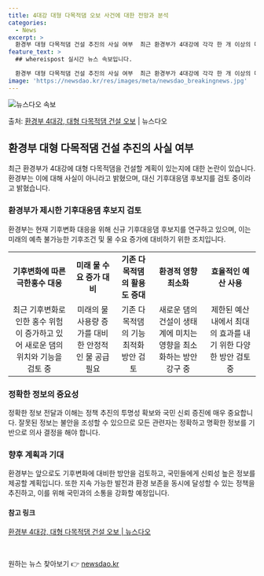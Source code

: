 ```yaml
---
title: 4대강 대형 다목적댐 오보 사건에 대한 전망과 분석
categories:
  - News
excerpt: >
  환경부 대형 다목적댐 건설 추진의 사실 여부  최근 환경부가 4대강에 각각 한 개 이상의 대형 다목적댐을 건…
feature_text: >
  ## whereispost 실시간 뉴스 속보입니다.

  환경부 대형 다목적댐 건설 추진의 사실 여부  최근 환경부가 4대강에 각각 한 개 이상의 대형 다목적댐을 건…
image: 'https://newsdao.kr/res/images/meta/newsdao_breakingnews.jpg'
---
```


![뉴스다오 속보](https://newsdao.kr/res/images/meta/newsdao_breakingnews.jpg)

<p>출처: <a href="https://newsdao.kr/4300" rel="dofollow">환경부 4대강, 대형 다목적댐 건설 오보</a> | 뉴스다오</p>

<h2 data-ke-size="size26">환경부 대형 다목적댐 건설 추진의 사실 여부</h2>
<p data-ke-size="size16">최근 환경부가 4대강에 대형 다목적댐을 건설할 계획이 있는지에 대한 논란이 있습니다. 환경부는 이에 대해 사실이 아니라고 밝혔으며, 대신 기후대응댐 후보지를 검토 중이라고 밝혔습니다.</p>

<h3>환경부가 제시한 기후대응댐 후보지 검토</h3>
<p data-ke-size="size16">환경부는 현재 기후변화 대응을 위해 신규 기후대응댐 후보지를 연구하고 있으며, 이는 미래의 예측 불가능한 기후조건 및 물 수요 증가에 대비하기 위한 조치입니다.</p>
<table>
	<tr>
		<td style="text-align: center; height: 17px;"><b>기후변화에 따른 극한홍수 대응</b></td>
		<td style="text-align: center; height: 17px;"><b>미래 물 수요 증가 대비</b></td>
		<td style="text-align: center; height: 17px;"><b>기존 다목적댐의 활용도 증대</b></td>
		<td style="text-align: center; height: 17px;"><b>환경적 영향 최소화</b></td>
		<td style="text-align: center; height: 17px;"><b>효율적인 예산 사용</b></td>
	</tr>
	<tr>
		<td style="text-align: center; height: 17px;">최근 기후변화로 인한 홍수 위험이 증가하고 있어 새로운 댐의 위치와 기능을 검토 중</td>
		<td style="text-align: center; height: 17px;">미래의 물 사용량 증가를 대비한 안정적인 물 공급 필요</td>
		<td style="text-align: center; height: 17px;">기존 다목적댐의 기능 최적화 방안 검토</td>
		<td style="text-align: center; height: 17px;">새로운 댐의 건설이 생태계에 미치는 영향을 최소화하는 방안 강구 중</td>
		<td style="text-align: center; height: 17px;">제한된 예산 내에서 최대의 효과를 내기 위한 다양한 방안 검토 중</td>
	</tr>
</table>

<h3>정확한 정보의 중요성</h3>
<p data-ke-size="size16">정확한 정보 전달과 이해는 정책 추진의 투명성 확보와 국민 신뢰 증진에 매우 중요합니다. 잘못된 정보는 불안을 조성할 수 있으므로 모든 관련자는 정확하고 명확한 정보를 기반으로 의사 결정을 해야 합니다.</p>

<h3>향후 계획과 기대</h3>
<p data-ke-size="size16">환경부는 앞으로도 기후변화에 대비한 방안을 검토하고, 국민들에게 신뢰성 높은 정보를 제공할 계획입니다. 또한 지속 가능한 발전과 환경 보존을 동시에 달성할 수 있는 정책을 추진하고, 이를 위해 국민과의 소통을 강화할 예정입니다.</p>

<h4>참고 링크</h4>
<p data-ke-size="size16"><a href="https://newsdao.kr/4300">환경부 4대강, 대형 다목적댐 건설 오보 | 뉴스다오</a></p>
<p data-ke-size="size16">&nbsp;</p> 

원하는 뉴스 찾아보기 👉 <a href="https://newsdao.kr" rel="dofollow">newsdao.kr</a>


